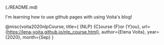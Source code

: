 (./README.md)

I'm learning how to use github pages with using Voita's blog!

@misc{voita2020nlpCourse,
title={ {NLP} {C}ourse {F}or {Y}ou},
url={https://lena-voita.github.io/nlp_course.html},
author={Elena Voita},
year={2020},
month={Sep}
}
